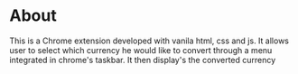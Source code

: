 
# About
This is a Chrome extension developed with vanila html, css and js. It allows user to select which currency he would like to convert through a menu integrated in chrome's taskbar. It then display's the converted currency
